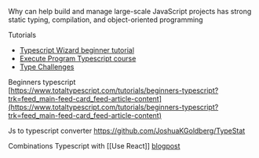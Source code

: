 Why
can help build and manage large-scale JavaScript projects
has strong static typing, compilation, and object-oriented programming

Tutorials
* [Typescript Wizard beginner tutorial](https://github.com/total-typescript/beginners-typescript-tutorial)
* [Execute Program Typescript course](https://www.executeprogram.com/courses/typescript)
* [Type Challenges](https://github.com/type-challenges/type-challenges)

Beginners typescript  
[https://www.totaltypescript.com/tutorials/beginners-typescript?trk=feed_main-feed-card_feed-article-content](https://www.totaltypescript.com/tutorials/beginners-typescript?trk=feed_main-feed-card_feed-article-content)

Js to typescript converter
https://github.com/JoshuaKGoldberg/TypeStat

Combinations
Typescript with [[Use React]] [blogpost](https://www.digitalocean.com/community/tutorials/react-typescript-with-react)